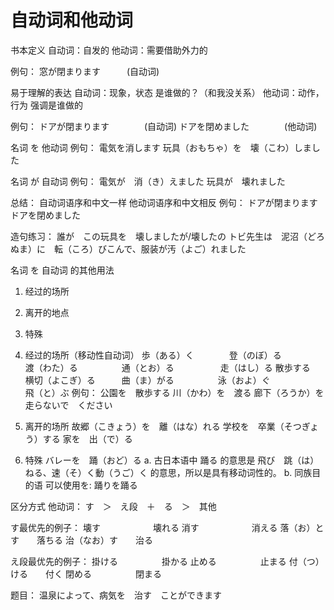 # 自动词和他动词

书本定义
自动词：自发的
他动词：需要借助外力的

例句：
窓が閉まります　　　(自动词)

易于理解的表达
自动词：现象，状态   是谁做的？（和我没关系）
他动词：动作，行为   强调是谁做的

例句：
ドアが閉まります　　　　(自动词)
ドアを閉めました　　　　(他动词)


名词 を 他动词
例句：
電気を消します
玩具（おもちゃ）を　壊（こわ）しました

名词 が 自动词
例句：
電気が　消（き）えました
玩具が　壊れました

总结：
自动词语序和中文一样
他动词语序和中文相反
例句：
ドアが閉まります
ドアを閉めました

造句练习：
誰が　この玩具を　壊しましたが/壊したの
トビ先生は　泥沼（どろぬま）に　転（ころ）びこんで、服装が汚（よご）れました

名词 を 自动词  的其他用法
1. 经过的场所
2. 离开的地点
3. 特殊

1. 经过的场所（移动性自动词）
歩（ある）く　　　　登（のぼ）る　　　　　渡（わた）る　　　　　通（とお）る　　　  　　走（はし）る
散歩する　　　　　　横切（よこぎ）る　　　曲（ま）がる　　　　　泳（およ）ぐ　　　　　　飛（と）ぶ
例句：
公園を　散歩する
川（かわ）を　渡る
廊下（ろうか）を　走らないで　ください

2. 离开的场所
故郷（こきょう）を　離（はな）れる
学校を　卒業（そつぎょう）する
家を　出（で）る

3. 特殊
バレーを　踊（おど）る
a. 古日本语中 踊る 的意思是 飛び　跳（は）ねる、速（そ）く動（うご）く 的意思，所以是具有移动词性的。
b. 同族目的语 可以使用を: 踊りを踊る

区分方式
他动词： す　＞　え段　＋　る　＞　其他

す最优先的例子：
壊す　　　　　　壊れる
消す　　　　　　消える
落（お）とす　　落ちる
治（なお）す　　治る

え段最优先的例子：
掛ける　　　　　掛かる
止める　　　　　止まる
付（つ）ける　　付く
閉める　　　　　閉まる

题目：
温泉によって、病気を　治す　ことができます